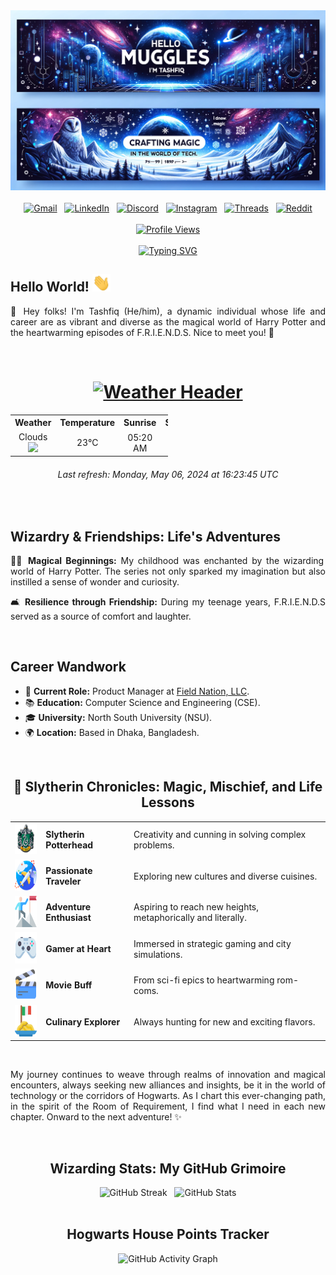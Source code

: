 <!-- Banner Image -->
<div align="center">
  <img src="https://github.com/tashfiqul-islam/tashfiqul-islam/blob/master/assets/tashfiq-banner.png" alt="Tashfiq-Banner" />
</div>
<!-- End of Banner Image -->

<br>

<!-- Social Media Badges -->
<div align="center">
  <a href="mailto:tashfiq61@gmail.com"><img src="https://img.shields.io/badge/Gmail-D14836?style=for-the-badge&logo=gmail&logoColor=white" alt="Gmail"/></a> &nbsp;
  <a href="https://www.linkedin.com/in/tashfiqulislam/"><img src="https://img.shields.io/badge/LinkedIn-0077B5?style=for-the-badge&logo=linkedin&logoColor=white" alt="LinkedIn"/></a> &nbsp;
  <a href="https://discordapp.com/users/257896257740079105"><img src="https://img.shields.io/badge/Discord-7289DA?style=for-the-badge&logo=discord&logoColor=white" alt="Discord"/></a> &nbsp;
  <a href="https://www.instagram.com/_tashfiqulislam/"><img src="https://img.shields.io/badge/Instagram-E4405F?style=for-the-badge&logo=instagram&logoColor=white" alt="Instagram"/></a> &nbsp;
  <a href="https://www.threads.net/@_tashfiqulislam"><img src="https://img.shields.io/badge/Threads-000000?style=for-the-badge&logo=Threads&logoColor=white" alt="Threads"/></a> &nbsp;
  <a href="https://www.reddit.com/user/DeadShotss/"><img src="https://img.shields.io/badge/Reddit-FF4500?style=for-the-badge&logo=reddit&logoColor=white" alt="Reddit"/></a>
</div>
<!-- End of Social Media Badges -->

<br>

<!-- Profile Views Counter -->
<div align="center">
  <a href="https://github.com/tashfiqul-islam/profile-view-counter" target="_blank">
    <img src="https://profile-view-counter-jcp1.onrender.com/api/view-counter?username=tashfiqul-islam&cachebust=1" alt="Profile Views" />
  </a>
</div>
<!-- End of Profile Views Counter -->

<br>

<!-- Typing SVG greetings -->
<div align="center">
  <a alt="Tashfiq" title="Tashfiq" href="https://github.com/tashfiqul-islam/">
    <img src="https://readme-typing-svg.demolab.com?font=Fira+Code&size=25&duration=3750&pause=1000&color=60ABEE&center=true&vCenter=true&random=false&width=450&height=100&lines=Hello+there!+I'm+Tashfiq.+;Fancy+seeing+you+here!" alt="Typing SVG" />
  </a>
</div>
<!-- End of Typing SVG greetings -->

<!-- Hello World -->
<div style="text-align: justify;">
  <h2>Hello World! <img src="https://github.com/tashfiqul-islam/tashfiqul-islam/blob/master/assets/Hi.gif" width="29px"> </h1>
  <p>👋 Hey folks! I'm Tashfiq (He/him), a dynamic individual whose life and career are as vibrant and diverse as the magical world of Harry Potter and the heartwarming episodes of F.R.I.E.N.D.S. Nice to meet you! 🍻</p>
</div>
<!-- End of Hello World -->

  <br>

  <!-- Dhaka's weather table -->
<h1 align="center"> <a href="https://github.com/tashfiqul-islam/profile-weather-view"><img src="https://custom-icon-badges.demolab.com/badge/Dhaka's%20Weather-36454F?style=for-the-badge&logo=bd1-flag-icon" alt="Weather Header"></a> </h1>
<table align="center" style="width:50%">
    <tr style="text-align:center">
        <th>Weather</th>
        <th>Temperature</th>
        <th>Sunrise</th>
        <th>Sunset</th>
        <th>Humidity</th>
    </tr>
<tr style="text-align:center">
  <!-- Hourly Weather Update -->
  <td align="center">Clouds <img width="15" src="http://openweathermap.org/img/w/04n.png"></td>
  <td align="center">23°C</td>
  <td align="center">05:20 AM</td>
  <td align="center">06:29 PM</td>
  <td align="center">88%</td>
  <!-- End of Hourly Weather Update -->
  </tr>
  </table>
  <div align="center">
    <h6>
      <em>Last refresh: Monday, May 06, 2024 at 16:23:45 UTC</em>
    </h6>
  </div>
  <!-- End of Dhaka's weather table -->

<br>

<!-- Magical Insights Section -->
<div style="text-align: justify;">
  <h2>Wizardry & Friendships: Life's Adventures</h2>
  <p>🧙‍♂️ <strong>Magical Beginnings:</strong> My childhood was enchanted by the wizarding world of Harry Potter. The series not only sparked my imagination but also instilled a sense of wonder and curiosity.</p>
  <p>🛋️ <strong>Resilience through Friendship:</strong> During my teenage years, F.R.I.E.N.D.S served as a source of comfort and laughter.</p>
</div>
<!-- End of Magical Insights Section -->

<br>

<!-- Career Wandwork Section -->
<div style="text-align: justify;">
  <h2>Career Wandwork</h2>
  <ul>
    <li>💼 <strong>Current Role:</strong> Product Manager at <a href="https://github.com/fieldnation">Field Nation, LLC</a>.</li>
    <li>📚 <strong>Education:</strong> Computer Science and Engineering (CSE).</li>
    <li>🎓 <strong>University:</strong> North South University (NSU).</li>
    <li>🌍 <strong>Location:</strong> Based in Dhaka, Bangladesh.</li>
  </ul>
</div>
<!-- End of Career Wandwork Section -->

<br>

<!-- Start of Muggle Pursuits Section -->
<div align="center">

  <h2>🌟 Slytherin Chronicles: Magic, Mischief, and Life Lessons</h2>

  <table>
    <tr>
      <td><img alt="Slytherin" title="Slytherin" src="./assets/slytherin-logo.svg" width="50" height="50"></td>
      <td><strong>Slytherin Potterhead</strong></td>
      <td>Creativity and cunning in solving complex problems.</td>
    </tr>
    <tr>
      <td><img alt="Travel" title="Travel" src="./assets/airplane.png" width="50" height="50"></td>
      <td><strong>Passionate Traveler</strong></td>
      <td>Exploring new cultures and diverse cuisines.</td>
    </tr>
    <tr>
      <td><img alt="Adventure" title="Adventure" src="./assets/climbing.png" width="50" height="50"></td>
      <td><strong>Adventure Enthusiast</strong></td>
      <td>Aspiring to reach new heights, metaphorically and literally.</td>
    </tr>
    <tr>
      <td><img alt="Gaming" title="Gaming" src="./assets/game-controller.png" width="50" height="50"></td>
      <td><strong>Gamer at Heart</strong></td>
      <td>Immersed in strategic gaming and city simulations.</td>
    </tr>
    <tr>
      <td><img alt="Movies" title="Movies" src="./assets/film-slate.png" width="50" height="50"></td>
      <td><strong>Movie Buff</strong></td>
      <td>From sci-fi epics to heartwarming rom-coms.</td>
    </tr>
    <tr>
      <td><img alt="Cuisine" title="Cuisine" src="./assets/pasta.png" width="50" height="50"></td>
      <td><strong>Culinary Explorer</strong></td>
      <td>Always hunting for new and exciting flavors.</td>
    </tr>
  </table>

</div>
<!-- End of Muggle Pursuits Section -->

<br>

<!-- Closing Section -->
<div style="text-align: justify;">
  <p>My journey continues to weave through realms of innovation and magical encounters, always seeking new alliances and insights, be it in the world of technology or the corridors of Hogwarts. As I chart this ever-changing path, in the spirit of the Room of Requirement, I find what I need in each new chapter. Onward to the next adventure! ✨</p>
</div>
<!-- End of Closing Section -->

<br>

<!-- Wizarding Stats: My GitHub Grimoire -->
<div align="center">
  <h2>Wizarding Stats: My GitHub Grimoire</h2>
  <div align="center">
    <img height="170px" src="https://streak-stats.demolab.com?user=tashfiqul-islam&theme=holi-theme&card_width=467.5&hide_current_streak=false" alt="GitHub Streak"/>
    &nbsp;
    <img height="170px" src="https://github-readme-stats.vercel.app/api?username=tashfiqul-islam&show_icons=true&rank_icon=github&theme=holi" alt="GitHub Stats"/>
  </div>
</div>
<!-- End of Wizarding Stats: My GitHub Grimoire -->

<br>

<!-- Activity Graph -->
<div align="center">
  <h2>Hogwarts House Points Tracker</h2>
  <img height="290px"src="https://github-readme-activity-graph.vercel.app/graph?username=tashfiqul-islam&hide_title=true&hide_border=false&title_color=60ABEE&line=60ABEE&radius=10&theme=github-dark-dimmed" alt="GitHub Activity Graph"/>
</div>
<!-- End of Activity Graph -->

